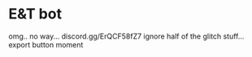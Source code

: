 # E&T bot
omg.. no way...
discord.gg/ErQCF58fZ7
ignore half of the glitch stuff... export button moment
